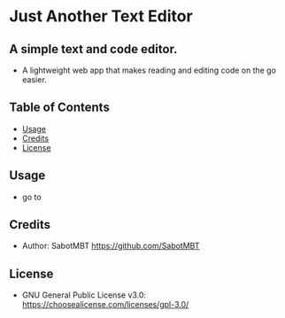 # Just Another Text Editor

## A simple text and code editor.

- A lightweight web app that makes reading and editing code on the go easier.

## Table of Contents

- [Usage](#usage)
- [Credits](#credits)
- [License](#license)

## Usage

- go to 

## Credits

- Author: SabotMBT https://github.com/SabotMBT

## License

- GNU General Public License v3.0: https://choosealicense.com/licenses/gpl-3.0/


